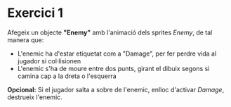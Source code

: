 # Exercici 1

Afegeix un objecte **"Enemy"** amb l'animació dels sprites *Enemy*, de tal manera que:

- L'enemic ha d'estar etiquetat com a "Damage", per fer perdre vida al jugador si col·lisionen
- L'enemic s'ha de moure entre dos punts, girant el dibuix segons si camina cap a la dreta o l'esquerra

**Opcional:** Si el jugador salta a sobre de l'enemic, enlloc d'activar *Damage*, destrueix l'enemic.